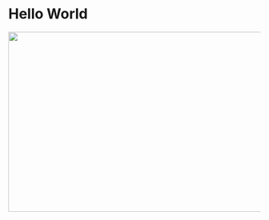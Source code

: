 # Hello World

<img src= "https://media.giphy.com/media/XEfobFYazqawdjLt6y/giphy.gif" width="640" height="360"/>
